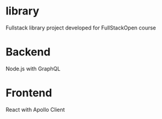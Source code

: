 # library
Fullstack library project developed for FullStackOpen course

# Backend
Node.js with GraphQL

# Frontend
React with Apollo Client
